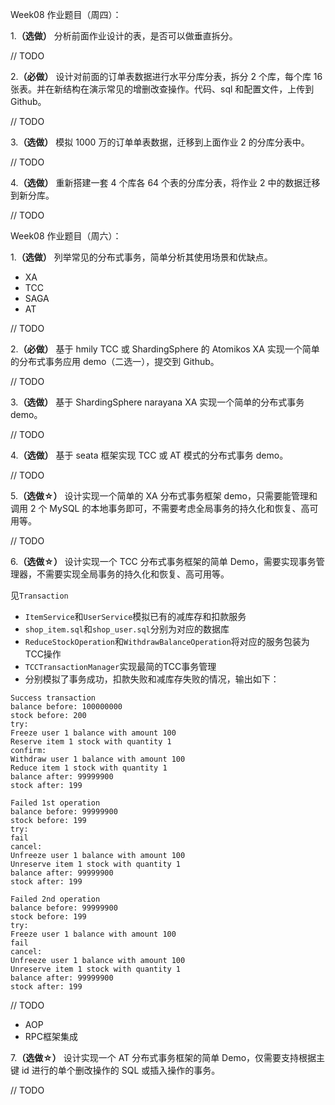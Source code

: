 Week08 作业题目（周四）：

1.**（选做）** 分析前面作业设计的表，是否可以做垂直拆分。

// TODO

2.**（必做）** 设计对前面的订单表数据进行水平分库分表，拆分 2 个库，每个库 16 张表。并在新结构在演示常见的增删改查操作。代码、sql 和配置文件，上传到 Github。

// TODO

3.**（选做）** 模拟 1000 万的订单单表数据，迁移到上面作业 2 的分库分表中。

// TODO

4.**（选做）** 重新搭建一套 4 个库各 64 个表的分库分表，将作业 2 中的数据迁移到新分库。

// TODO

Week08 作业题目（周六）：

1.**（选做）** 列举常见的分布式事务，简单分析其使用场景和优缺点。

* XA
* TCC
* SAGA
* AT

// TODO

2.**（必做）** 基于 hmily TCC 或 ShardingSphere 的 Atomikos XA 实现一个简单的分布式事务应用 demo（二选一），提交到 Github。

// TODO

3.**（选做）** 基于 ShardingSphere narayana XA 实现一个简单的分布式事务 demo。

// TODO

4.**（选做）** 基于 seata 框架实现 TCC 或 AT 模式的分布式事务 demo。

// TODO

5.**（选做☆）** 设计实现一个简单的 XA 分布式事务框架 demo，只需要能管理和调用 2 个 MySQL 的本地事务即可，不需要考虑全局事务的持久化和恢复、高可用等。

// TODO

6.**（选做☆）** 设计实现一个 TCC 分布式事务框架的简单 Demo，需要实现事务管理器，不需要实现全局事务的持久化和恢复、高可用等。

见`Transaction`

* `ItemService`和`UserService`模拟已有的减库存和扣款服务
* `shop_item.sql`和`shop_user.sql`分别为对应的数据库
* `ReduceStockOperation`和`WithdrawBalanceOperation`将对应的服务包装为TCC操作
* `TCCTransactionManager`实现最简的TCC事务管理
* 分别模拟了事务成功，扣款失败和减库存失败的情况，输出如下：

```
Success transaction
balance before: 100000000
stock before: 200
try:
Freeze user 1 balance with amount 100
Reserve item 1 stock with quantity 1
confirm:
Withdraw user 1 balance with amount 100
Reduce item 1 stock with quantity 1
balance after: 99999900
stock after: 199

Failed 1st operation
balance before: 99999900
stock before: 199
try:
fail
cancel:
Unfreeze user 1 balance with amount 100
Unreserve item 1 stock with quantity 1
balance after: 99999900
stock after: 199

Failed 2nd operation
balance before: 99999900
stock before: 199
try:
Freeze user 1 balance with amount 100
fail
cancel:
Unfreeze user 1 balance with amount 100
Unreserve item 1 stock with quantity 1
balance after: 99999900
stock after: 199
```

// TODO
* AOP
* RPC框架集成

7.**（选做☆）** 设计实现一个 AT 分布式事务框架的简单 Demo，仅需要支持根据主键 id 进行的单个删改操作的 SQL 或插入操作的事务。

// TODO

